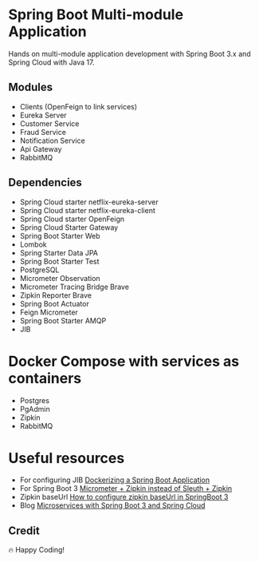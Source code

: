 # Spring Boot Multi-module Application

Hands on multi-module application development with Spring Boot 3.x and Spring Cloud with Java 17.

## Modules

* Clients (OpenFeign to link services)
* Eureka Server
* Customer Service
* Fraud Service
* Notification Service
* Api Gateway
* RabbitMQ

## Dependencies

- Spring Cloud starter  netflix-eureka-server
- Spring Cloud starter  netflix-eureka-client
- Spring Cloud starter OpenFeign
- Spring Cloud Starter Gateway
- Spring Boot Starter Web
- Lombok
- Spring Starter Data JPA
- Spring Boot Starter Test
- PostgreSQL
- Micrometer Observation
- Micrometer Tracing Bridge Brave
- Zipkin Reporter Brave
- Spring Boot Actuator
- Feign Micrometer
- Spring Boot Starter AMQP
- JIB

# Docker Compose with services as containers

- Postgres
- PgAdmin
- Zipkin
- RabbitMQ

# Useful resources

- For configuring JIB [Dockerizing a Spring Boot Application](https://betulsahinn.medium.com/dockerizing-a-spring-boot-application-and-using-the-jib-maven-plugin-95c329866f34)
- For Spring Boot 3 [Micrometer + Zipkin instead of Sleuth + Zipkin](https://www.appsdeveloperblog.com/micrometer-and-zipkin-in-spring-boot/)
- Zipkin baseUrl [How to configure zipkin baseUrl in SpringBoot 3](https://stackoverflow.com/questions/75758772/how-to-configure-zipkin-baseurl-in-springboot-3)
- Blog [Microservices with Spring Boot 3 and Spring Cloud](https://piotrminkowski.com/2023/03/13/microservices-with-spring-boot-3-and-spring-cloud/)

## Credit

🔥 Happy Coding!